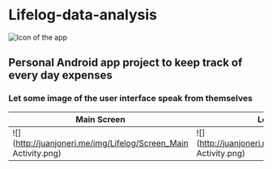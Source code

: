 # Lifelog-data-analysis
![Icon of the app](http://juanjoneri.me/img/Lifelog/lifelog_ic_launcher.png)
## Personal Android app project to keep track of every day expenses



### Let some image of the user interface speak from themselves
| Main Screen | Logging details |
| - | - |
![](http://juanjoneri.me/img/Lifelog/Screen_Main Activity.png) | ![](http://juanjoneri.me/img/Lifelog/Screen_Details Activity.png)
